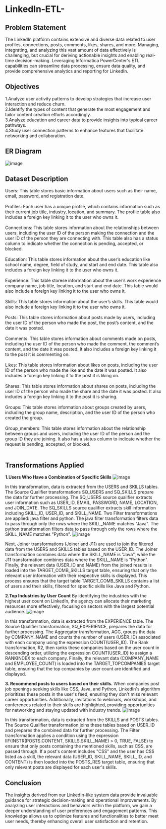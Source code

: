 # LinkedIn-ETL-

## Problem Statement
The LinkedIn platform contains extensive and diverse data related to user profiles, connections, posts, comments, likes, shares, and more. Managing, integrating, and analyzing this vast amount of data effectively is challenging, but crucial for deriving actionable insights and enabling real-time decision-making. Leveraging Informatica PowerCenter's ETL capabilities can streamline data processing, ensure data quality, and provide comprehensive analytics and reporting for LinkedIn.

## Objectives
1.Analyze user activity patterns to develop strategies that increase user interaction and reduce churn.<br>
2.Identify the types of content that generate the most engagement and tailor content creation efforts accordingly.<br>
3.Analyze education and career data to provide insights into typical career pathways.<br>
4.Study user connection patterns to enhance features that facilitate networking and collaboration.<br>

## ER Diagram
![image](https://github.com/user-attachments/assets/5e181bc4-03e5-4f6e-94d5-c18031888c25)

## Dataset Description
Users: This table stores basic information about users such as their name, email, password, and registration date.<br><br>
Profiles: Each user has a unique profile, which contains information such as their current job title, industry, location, and summary. The profile table also includes a foreign key linking it to the user who owns it.<br><br>
Connections: This table stores information about the relationships between users, including the user ID of the person making the connection and the user ID of the person they are connecting with. This table also has a status column to indicate whether the connection is pending, accepted, or blocked.<br><br>
Education: This table stores information about the user’s education like school name, degree, field of study, and start and end date. This table also includes a foreign key linking it to the user who owns it.<br><br>
Experience: This table storese information about the user’s work experience company name, job title, location, and start and end date. This table would also include a foreign key linking it to the user who owns it.<br><br>
Skills: This table stores information about the user’s skills. This table would also include a foreign key linking it to the user who owns it.<br><br>
Posts: This table stores information about posts made by users, including the user ID of the person who made the post, the post’s content, and the date it was posted.<br><br>
Comments: This table stores information about comments made on posts, including the user ID of the person who made the comment, the comment’s content, and the date it was posted. It also includes a foreign key linking it to the post it is commenting on.<br><br>
Likes: This table stores information about likes on posts, including the user ID of the person who made the like and the date it was posted. It  also includes a foreign key linking it to the post it is liking on.<br><br>
Shares: This table stores information about shares on posts, including the user ID of the person who made the share and the date it was posted. It also includes a foreign key linking it to the post it is sharing.<br><br>
Groups: This table stores information about groups created by users, including the group name, description, and the user ID of the person who created the group.<br><br>
Group_members: This table stores information about the relationship between groups and users, including the user ID of the person and the group ID they are joining. It also has a status column to indicate whether the request is pending, accepted, or blocked.<br><br>

## Transformations Applied

**1.Users Who Have a Combination of Specific Skills**
![image](https://github.com/user-attachments/assets/a30c9b4e-21d0-4d85-800b-208ffb2f9fc1)

In this transformation, data is extracted from the USERS and SKILLS tables. The Source Qualifier transformations SQ_USERS and SQ_SKILLS prepare the data for further processing. The SQ_USERS source qualifier extracts user information such as USER_ID, EMAIL, PASSWORD, NAME, LOCATION, and JOIN_DATE. The SQ_SKILLS source qualifier extracts skill information including SKILL_ID, USER_ID, and SKILL_NAME.
Two Filter transformations are applied: java filter and python. The java filter transformation filters data to pass through only the rows where the SKILL_NAME matches "Java". The python transformation filters data to pass through only the rows where the SKILL_NAME matches "Python". 
![image](https://github.com/user-attachments/assets/a52e7c0b-9f0c-4c79-96b8-775353d59a13)

Next, Joiner transformations (Joiner and J11) are used to join the filtered data from the USERS and SKILLS tables based on the USER_ID. The Joiner transformation combines data where the SKILL_NAME is "Java", while the J11 transformation combines data where the SKILL_NAME is "Python".
Finally, the relevant data (USER_ID and NAME) from the joined results is loaded into the TARGET_COMB_SKILLS target table, ensuring that only the relevant user information with their respective skills is displayed. This process ensures that the target table TARGET_COMB_SKILLS contains a list of users and their skills, filtered for specific skills like Java and Python.

**2.Top Industries by User Count**
By identifying the industries with the highest user count on LinkedIn, the agency can allocate their marketing resources more effectively, focusing on sectors with the largest potential audience. 
![image](https://github.com/user-attachments/assets/dfd9a1da-9c69-4a0c-a162-ed5bef6c2044)

 
In this transformation, data is extracted from the EXPERIENCE table. The Source Qualifier transformation, SQ_EXPERIENCE, prepares the data for further processing. The Aggregator transformation, AGG, groups the data by COMPANY_NAME and counts the number of users (USER_ID) associated with each company using the expression COUNT(USER_ID). The Rank transformation, R2, then ranks these companies based on the user count in descending order, utilizing the expression COUNT(USER_ID) to assign a RANKINDEX to each company. Finally, the relevant data (COMPANY_NAME and EMPLOYEE_COUNT) is loaded into the TARGET_TOPCOMPANIES target table, ensuring that the top companies by user count are identified and displayed.

**3. Recommend posts to users based on their skills.**
When companies post job openings seeking skills like CSS, Java, and Python, LinkedIn's algorithm prioritizes these posts in the user's feed, ensuring they don't miss relevant career opportunities. Additionally, invitations to webinars, workshops, and conferences related to their skills are highlighted, providing opportunities for networking and staying updated with industry trends.
 ![image](https://github.com/user-attachments/assets/39a7c069-853b-44de-ac2d-9d9601b59ad2)



In this transformation, data is extracted from the SKILLS and POSTS tables. The Source Qualifier transformation joins these tables based on USER_ID and prepares the combined data for further processing. The Filter transformation applies a condition using the expression IIF(INSTR(POSTS.CONTENT, SKILLS.SKILL_NAME) > 0, TRUE, FALSE) to ensure that only posts containing the mentioned skills, such as CSS, are passed through. If a post's content includes "CSS" and the user has CSS listed as a skill, the relevant data (USER_ID, SKILL_NAME, SKILL_ID, and CONTENT) is then loaded into the POSTS_RES target table, ensuring that only relevant posts are displayed for each user's skills.


## Conclusion

The insights derived from our LinkedIn-like system data provide invaluable guidance for strategic decision-making and operational improvements. By analyzing user interactions and behaviors within the platform, we gain a deeper understanding of user preferences and engagement patterns. This knowledge allows us to optimize features and functionalities to better meet user needs, thereby enhancing overall user satisfaction and retention.

